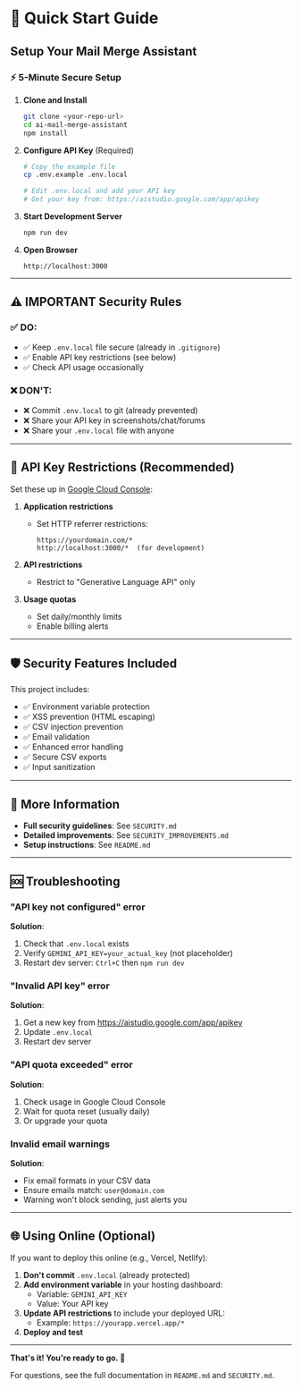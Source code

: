 # 🚀 Quick Start Guide

## Setup Your Mail Merge Assistant

### ⚡ 5-Minute Secure Setup

1. **Clone and Install**
   ```bash
   git clone <your-repo-url>
   cd ai-mail-merge-assistant
   npm install
   ```

2. **Configure API Key** (Required)
   ```bash
   # Copy the example file
   cp .env.example .env.local

   # Edit .env.local and add your API key
   # Get your key from: https://aistudio.google.com/app/apikey
   ```

3. **Start Development Server**
   ```bash
   npm run dev
   ```

4. **Open Browser**
   ```
   http://localhost:3000
   ```

---

## ⚠️ IMPORTANT Security Rules

### ✅ DO:
- ✅ Keep `.env.local` file secure (already in `.gitignore`)
- ✅ Enable API key restrictions (see below)
- ✅ Check API usage occasionally

### ❌ DON'T:
- ❌ Commit `.env.local` to git (already prevented)
- ❌ Share your API key in screenshots/chat/forums
- ❌ Share your `.env.local` file with anyone

---

## 🔑 API Key Restrictions (Recommended)

Set these up in [Google Cloud Console](https://console.cloud.google.com/apis/credentials):

1. **Application restrictions**
   - Set HTTP referrer restrictions:
     ```
     https://yourdomain.com/*
     http://localhost:3000/*  (for development)
     ```

2. **API restrictions**
   - Restrict to "Generative Language API" only

3. **Usage quotas**
   - Set daily/monthly limits
   - Enable billing alerts

---

## 🛡️ Security Features Included

This project includes:

- ✅ Environment variable protection
- ✅ XSS prevention (HTML escaping)
- ✅ CSV injection prevention
- ✅ Email validation
- ✅ Enhanced error handling
- ✅ Secure CSV exports
- ✅ Input sanitization

---

## 📖 More Information

- **Full security guidelines**: See `SECURITY.md`
- **Detailed improvements**: See `SECURITY_IMPROVEMENTS.md`
- **Setup instructions**: See `README.md`

---

## 🆘 Troubleshooting

### "API key not configured" error

**Solution**:
1. Check that `.env.local` exists
2. Verify `GEMINI_API_KEY=your_actual_key` (not placeholder)
3. Restart dev server: `Ctrl+C` then `npm run dev`

### "Invalid API key" error

**Solution**:
1. Get a new key from https://aistudio.google.com/app/apikey
2. Update `.env.local`
3. Restart dev server

### "API quota exceeded" error

**Solution**:
1. Check usage in Google Cloud Console
2. Wait for quota reset (usually daily)
3. Or upgrade your quota

### Invalid email warnings

**Solution**:
- Fix email formats in your CSV data
- Ensure emails match: `user@domain.com`
- Warning won't block sending, just alerts you

---

## 🌐 Using Online (Optional)

If you want to deploy this online (e.g., Vercel, Netlify):

1. **Don't commit** `.env.local` (already protected)
2. **Add environment variable** in your hosting dashboard:
   - Variable: `GEMINI_API_KEY`
   - Value: Your API key
3. **Update API restrictions** to include your deployed URL:
   - Example: `https://yourapp.vercel.app/*`
4. **Deploy and test**

---

**That's it! You're ready to go. 🎉**

For questions, see the full documentation in `README.md` and `SECURITY.md`.
